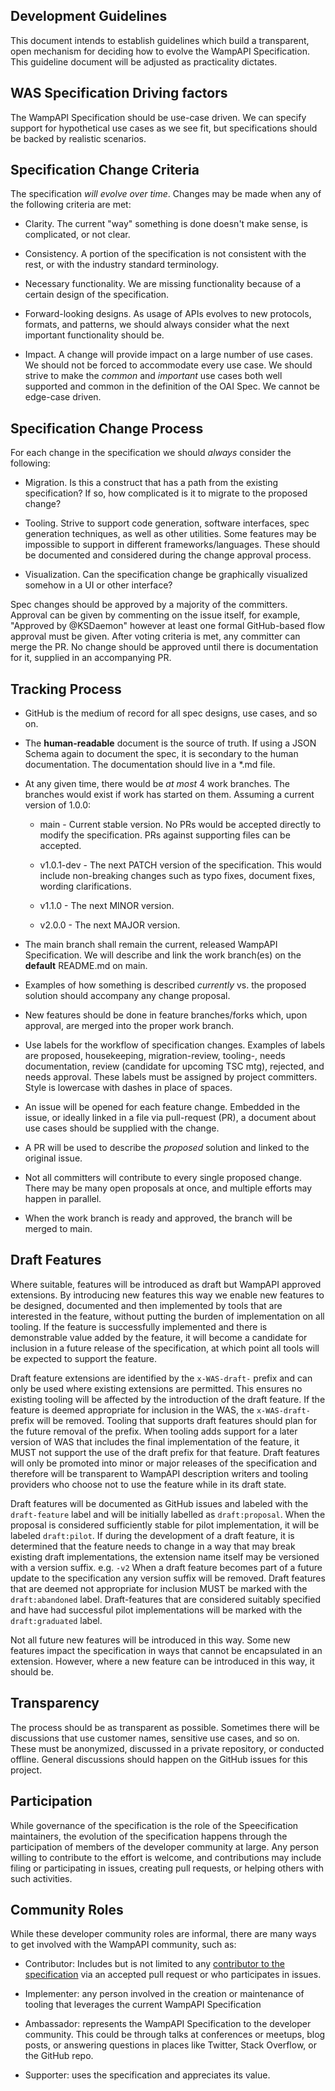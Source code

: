 ## Development Guidelines

This document intends to establish guidelines which build a transparent, open mechanism for deciding how to evolve the
WampAPI Specification. This guideline document will be adjusted as practicality dictates.

## WAS Specification Driving factors

The WampAPI Specification should be use-case driven. We can specify support for hypothetical use cases as we see fit,
but specifications should be backed by realistic scenarios.

## Specification Change Criteria

The specification *will evolve over time*. Changes may be made when any of the following criteria are met:

* Clarity. The current "way" something is done doesn't make sense, is complicated, or not clear.

* Consistency. A portion of the specification is not consistent with the rest, or with the industry standard
  terminology.

* Necessary functionality. We are missing functionality because of a certain design of the specification.

* Forward-looking designs. As usage of APIs evolves to new protocols, formats, and patterns, we should always consider
  what the next important functionality should be.

* Impact. A change will provide impact on a large number of use cases. We should not be forced to accommodate every use
  case. We should strive to make the *common* and *important* use cases both well supported and common in the definition
  of the OAI Spec. We cannot be edge-case driven.

## Specification Change Process

For each change in the specification we should *always* consider the following:

* Migration. Is this a construct that has a path from the existing specification? If so, how complicated is
  it to migrate to the proposed change?

* Tooling. Strive to support code generation, software interfaces, spec generation techniques, as well as other
  utilities. Some features may be impossible to support in different frameworks/languages. These should be documented
  and considered during the change approval process.

* Visualization. Can the specification change be graphically visualized somehow in a UI or other interface?

Spec changes should be approved by a majority of the committers. Approval can be given by commenting on the issue
itself, for example, "Approved by @KSDaemon" however at least one formal GitHub-based flow approval must be given. After
voting criteria is met, any committer can merge the PR. No change should be approved until there is documentation for
it, supplied in an accompanying PR.

## Tracking Process

* GitHub is the medium of record for all spec designs, use cases, and so on.

* The **human-readable** document is the source of truth. If using a JSON Schema again to document the spec, it is
  secondary to the human documentation. The documentation should live in a *.md file.

* At any given time, there would be *at most* 4 work branches. The branches would exist if work has started on them.
  Assuming a current version of 1.0.0:

    * main - Current stable version. No PRs would be accepted directly to modify the specification. PRs against
      supporting files can be accepted.

    * v1.0.1-dev - The next PATCH version of the specification. This would include non-breaking changes such as typo
      fixes, document fixes, wording clarifications.

    * v1.1.0 - The next MINOR version.

    * v2.0.0 - The next MAJOR version.

* The main branch shall remain the current, released WampAPI Specification. We will describe and link the work 
  branch(es) on the **default** README.md on main.

* Examples of how something is described *currently* vs. the proposed solution should accompany any change proposal.

* New features should be done in feature branches/forks which, upon approval, are merged into the proper work branch.

* Use labels for the workflow of specification changes. Examples of labels are proposed, housekeeping, migration-review,
  tooling-, needs documentation, review (candidate for upcoming TSC mtg), rejected, and needs approval. These labels
  must be assigned by project committers. Style is lowercase with dashes in place of spaces.

* An issue will be opened for each feature change. Embedded in the issue, or ideally linked in a file via pull-request 
  (PR), a document about use cases should be supplied with the change.

* A PR will be used to describe the *proposed* solution and linked to the original issue.

* Not all committers will contribute to every single proposed change. There may be many open proposals at once, and
  multiple efforts may happen in parallel.

* When the work branch is ready and approved, the branch will be merged to main.

## Draft Features

Where suitable, features will be introduced as draft but WampAPI approved extensions.
By introducing new features this way we enable new features to be designed, documented and then implemented by tools
that are interested in the feature, without putting the burden of implementation on all tooling.
If the feature is successfully implemented and there is demonstrable value added by the feature, it will become a
candidate for inclusion in a future release of the specification, at which point all tools will be expected to support
the feature.

Draft feature extensions are identified by the `x-WAS-draft-` prefix and can only be used where existing extensions are
permitted.
This ensures no existing tooling will be affected by the introduction of the draft feature.
If the feature is deemed appropriate for inclusion in the WAS, the `x-WAS-draft-` prefix will be removed.
Tooling that supports draft features should plan for the future removal of the prefix.
When tooling adds support for a later version of WAS that includes the final implementation of the feature, it MUST not
support the use of the draft prefix for that feature.
Draft features will only be promoted into minor or major releases of the specification and therefore will be transparent
to WampAPI description writers and tooling providers who choose not to use the feature while in its draft state.

Draft features will be documented as GitHub issues and labeled with the `draft-feature` label and will be initially
labelled as `draft:proposal`. When the proposal is considered sufficiently stable for pilot implementation, it will be
labeled `draft:pilot`.
If during the development of a draft feature, it is determined that the feature needs to change in a way that may break
existing draft implementations, the extension name itself may be versioned with a version suffix. e.g. `-v2`
When a draft feature becomes part of a future update to the specification any version suffix will be removed.
Draft features that are deemed not appropriate for inclusion MUST be marked with the `draft:abandoned` label.
Draft-features that are considered suitably specified and have had successful pilot implementations will be marked with
the `draft:graduated` label.

Not all future new features will be introduced in this way.
Some new features impact the specification in ways that cannot be encapsulated in an extension.
However, where a new feature can be introduced in this way, it should be.

## Transparency

The process should be as transparent as possible. Sometimes there will be discussions that use customer names, sensitive
use cases, and so on. These must be anonymized, discussed in a private repository, or conducted offline. General
discussions should happen on the GitHub issues for this project.

## Participation

While governance of the specification is the role of the Speecification maintainers, the evolution of the specification
happens through the participation of members of the developer community at large. Any person willing to contribute to
the effort is welcome, and contributions may include filing or participating in issues, creating pull requests, or
helping others with such activities.

## Community Roles

While these developer community roles are informal, there are many ways to get involved with the WampAPI community, such
as:

* Contributor: Includes but is not limited to
  any [contributor to the specification](https://github.com/KSDaemon/WampAPI-Specification/graphs/contributors) via an
  accepted pull request or who participates in issues.

* Implementer: any person involved in the creation or maintenance of tooling that leverages the current WampAPI
  Specification

* Ambassador: represents the WampAPI Specification to the developer community. This could be through talks at
  conferences or meetups, blog posts, or answering questions in places like Twitter, Stack Overflow, or the GitHub repo.

* Supporter: uses the specification and appreciates its value. 
